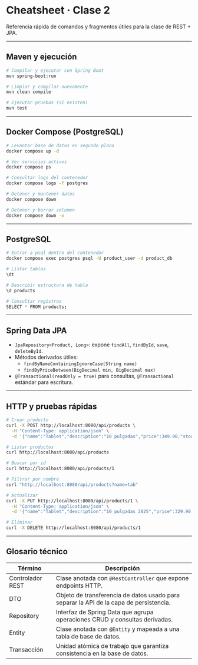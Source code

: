 # Cheatsheet · Clase 2

Referencia rápida de comandos y fragmentos útiles para la clase de REST + JPA.

---

## Maven y ejecución

```bash
# Compilar y ejecutar con Spring Boot
mvn spring-boot:run

# Limpiar y compilar nuevamente
mvn clean compile

# Ejecutar pruebas (si existen)
mvn test
```

---

## Docker Compose (PostgreSQL)

```bash
# Levantar base de datos en segundo plano
docker compose up -d

# Ver servicios activos
docker compose ps

# Consultar logs del contenedor
docker compose logs -f postgres

# Detener y mantener datos
docker compose down

# Detener y borrar volumen
docker compose down -v
```

---

## PostgreSQL

```bash
# Entrar a psql dentro del contenedor
docker compose exec postgres psql -U product_user -d product_db

# Listar tablas
\dt

# Describir estructura de tabla
\d products

# Consultar registros
SELECT * FROM products;
```

---

## Spring Data JPA

- `JpaRepository<Product, Long>`: expone `findAll`, `findById`, `save`, `deleteById`.
- Métodos derivados útiles:
  - `findByNameContainingIgnoreCase(String name)`
  - `findByPriceBetween(BigDecimal min, BigDecimal max)`
- `@Transactional(readOnly = true)` para consultas, `@Transactional` estándar para escritura.

---

## HTTP y pruebas rápidas

```bash
# Crear producto
curl -X POST http://localhost:8080/api/products \
  -H "Content-Type: application/json" \
  -d '{"name":"Tablet","description":"10 pulgadas","price":349.90,"stock":12}'

# Listar productos
curl http://localhost:8080/api/products

# Buscar por id
curl http://localhost:8080/api/products/1

# Filtrar por nombre
curl "http://localhost:8080/api/products?name=tab"

# Actualizar
curl -X PUT http://localhost:8080/api/products/1 \
  -H "Content-Type: application/json" \
  -d '{"name":"Tablet","description":"10 pulgadas 2025","price":329.90,"stock":9}'

# Eliminar
curl -X DELETE http://localhost:8080/api/products/1
```

---

## Glosario técnico

| Término | Descripción |
|---------|-------------|
| Controlador REST | Clase anotada con `@RestController` que expone endpoints HTTP. |
| DTO | Objeto de transferencia de datos usado para separar la API de la capa de persistencia. |
| Repository | Interfaz de Spring Data que agrupa operaciones CRUD y consultas derivadas. |
| Entity | Clase anotada con `@Entity` y mapeada a una tabla de base de datos. |
| Transacción | Unidad atómica de trabajo que garantiza consistencia en la base de datos. |

